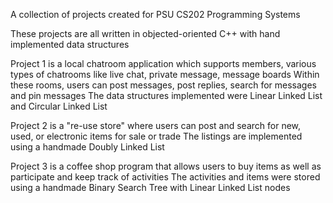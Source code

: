 A collection of projects created for PSU CS202 Programming Systems

These projects are all written in objected-oriented C++ with hand implemented data structures

Project 1 is a local chatroom application which supports members, various types of chatrooms like live chat, private message, message boards
Within these rooms, users can post messages, post replies, search for messages and pin messages
The data structures implemented were Linear Linked List and Circular Linked List

Project 2 is a "re-use store" where users can post and search for new, used, or electronic items for sale or trade
The listings are implemented using a handmade Doubly Linked List

Project 3 is a coffee shop program that allows users to buy items as well as participate and keep track of activities
The activities and items were stored using a handmade Binary Search Tree with Linear Linked List nodes
